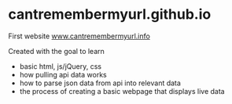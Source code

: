 # cantremembermyurl.github.io
First website
www.cantremembermyurl.info

Created with the goal to learn
* basic html, js/jQuery, css
* how pulling api data works
* how to parse json data from api into relevant data
* the process of creating a basic webpage that displays live data
